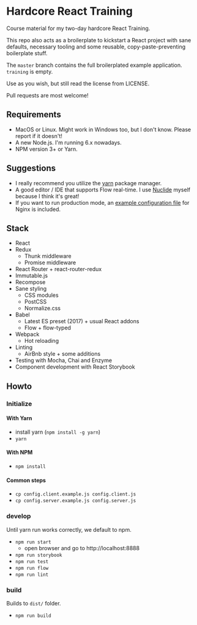 # Hardcore React Training

Course material for my two-day hardcore React Training.

This repo also acts as a broilerplate to kickstart a React project with sane defaults, necessary tooling and
some reusable, copy-paste-preventing boilerplate stuff.

The `master` branch contains the full broilerplated example application. `training` is empty.

Use as you wish, but still read the license from LICENSE.

Pull requests are most welcome!

## Requirements

- MacOS or Linux. Might work in Windows too, but I don't know. Please report if it doesn't!
- A new Node.js. I'm running 6.x nowadays.
- NPM version 3+ or Yarn.

## Suggestions

- I really recommend you utilize the [yarn](https://yarnpkg.com) package manager.
- A good editor / IDE that supports Flow real-time. I use [Nuclide](https://nuclide.io/) myself because I think it's great!
- If you want to run production mode, an [example configuration file](docs/nginx.conf) for Nginx is included.

## Stack
- React
- Redux
  - Thunk middleware
  - Promise middleware
- React Router + react-router-redux
- Immutable.js
- Recompose
- Sane styling
  - CSS modules
  - PostCSS
  - Normalize.css
- Babel
  - Latest ES preset (2017) + usual React addons
  - Flow + flow-typed
- Webpack
  - Hot reloading
- Linting
  - AirBnb style + some additions
- Testing with Mocha, Chai and Enzyme
- Component development with React Storybook

## Howto

### Initialize

#### With Yarn

- install yarn (`npm install -g yarn`)
- `yarn`

#### With NPM

- `npm install`

#### Common steps

- `cp config.client.example.js config.client.js`
- `cp config.server.example.js config.server.js`

### develop

Until yarn run works correctly, we default to npm.

- `npm run start`
  - open browser and go to http://localhost:8888
- `npm run storybook`
- `npm run test`
- `npm run flow`
- `npm run lint`

### build

Builds to `dist/` folder.

- `npm run build`
